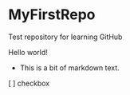 # MyFirstRepo
Test repository for learning GitHub

Hello world!
* This is a bit of markdown text.

[ ] checkbox
